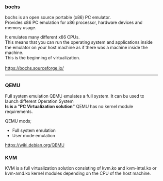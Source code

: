 
### bochs
bochs is an open source portable (x86) PC emulator.<br>
Provides x86 PC emulation for x86 processor, hardware devices and memory usage.<br>

It emulates many different x86 CPUs.<br>
This means that you can run the operating system and applications inside the emulator on your host machine as if there was a machine inside the machine.<br>
This is the beginning of virtualization.<br>
<br>
https://bochs.sourceforge.io/<br>

---

### QEMU
Full system emulation
QEMU emulates a full system. It can bu used to launch different Operation System<br>
**Is is a "PC Virtualization solution"**
QEMU has no kernel module requirements.<br>

QEMU mods;
- Full system emulation
- User mode emulation

https://wiki.debian.org/QEMU

### KVM
KVM is a full virtualization solution consisting of kvm.ko and kvm-intel.ko or kvm-amd.ko kernel modules depending on the CPU of the host machine.
